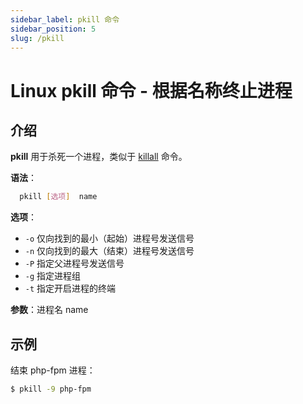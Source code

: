 ```yaml
---
sidebar_label: pkill 命令
sidebar_position: 5
slug: /pkill
---
```


# Linux pkill 命令 - 根据名称终止进程



## 介绍

**pkill** 用于杀死一个进程，类似于 [killall](/linux-command/killall) 命令。

**语法**：

```bash
  pkill [选项]  name
```

**选项**：

- `-o` 仅向找到的最小（起始）进程号发送信号
- `-n` 仅向找到的最大（结束）进程号发送信号
- `-P` 指定父进程号发送信号
- `-g` 指定进程组
- `-t` 指定开启进程的终端

**参数**：进程名 name



## 示例

结束 php-fpm 进程：

```bash
$ pkill -9 php-fpm
```

